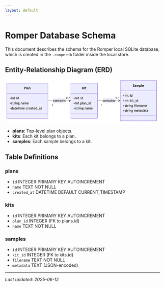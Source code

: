 ```yaml
---
layout: default
---
```


# Romper Database Schema

This document describes the schema for the Romper local SQLite database, which is created in the `.romperdb` folder inside the local store.

## Entity-Relationship Diagram (ERD)

![Romper DB ERD](./romper-db-erd.png)

- **plans**: Top-level plan objects.
- **kits**: Each kit belongs to a plan.
- **samples**: Each sample belongs to a kit.

## Table Definitions

### plans
- `id` INTEGER PRIMARY KEY AUTOINCREMENT
- `name` TEXT NOT NULL
- `created_at` DATETIME DEFAULT CURRENT_TIMESTAMP

### kits
- `id` INTEGER PRIMARY KEY AUTOINCREMENT
- `plan_id` INTEGER (FK to plans.id)
- `name` TEXT NOT NULL

### samples
- `id` INTEGER PRIMARY KEY AUTOINCREMENT
- `kit_id` INTEGER (FK to kits.id)
- `filename` TEXT NOT NULL
- `metadata` TEXT (JSON-encoded)

---

_Last updated: 2025-06-12_
